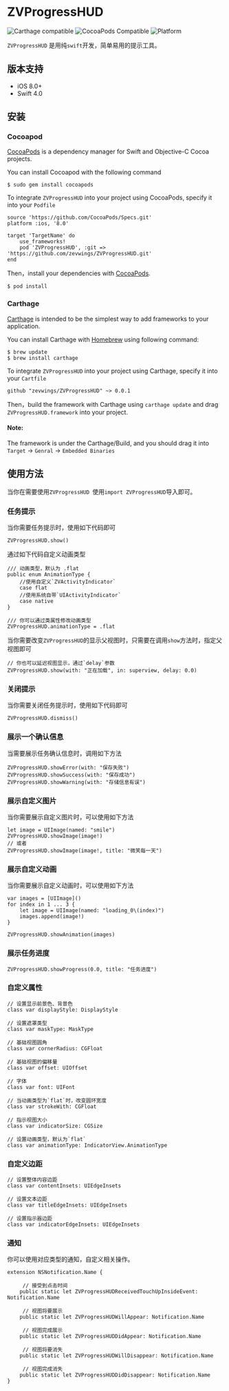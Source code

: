 # ZVProgressHUD
![Carthage compatible](https://img.shields.io/badge/Carthage-compatible-4BC51D.svg?style=flat)[](https://github.com/Carthage/Carthage)
![CocoaPods Compatible](https://img.shields.io/badge/pod-1.0.0-4BC51D.svg?style=flat)[](https://cocoapods.org)
![Platform](https://img.shields.io/badge/platform-ios-9F9F9F.svg)[](http://cocoadocs.org/docsets/Alamofire)


`ZVProgressHUD` 是用纯`swift`开发，简单易用的提示工具。

## 版本支持

- iOS 8.0+ 
- Swift 4.0

## 安装
### Cocoapod
[CocoaPods](https://cocoapods.org) is a dependency manager for Swift and Objective-C Cocoa projects.

You can install Cocoapod with the following command

```
$ sudo gem install cocoapods
```
To integrate `ZVProgressHUD` into your project using CocoaPods, specify it into your `Podfile`

```
source 'https://github.com/CocoaPods/Specs.git'
platform :ios, '8.0'

target 'TargetName' do
    use_frameworks!
    pod 'ZVProgressHUD', :git => 'https://github.com/zevwings/ZVProgressHUD.git'
end
```

Then，install your dependencies with [CocoaPods](https://cocoapods.org).

```
$ pod install
```
### Carthage 

[Carthage](https://github.com/Carthage/Carthage) is intended to be the simplest way to add frameworks to your application.

You can install Carthage with [Homebrew](https://brew.sh) using following command:

```
$ brew update
$ brew install carthage
```

To integrate `ZVProgressHUD` into your project using Carthage, specify it into your `Cartfile`

```
github "zevwings/ZVProgressHUD" ~> 0.0.1
```

Then，build the framework with Carthage
using `carthage update` and drag `ZVProgressHUD.framework` into your project.

#### Note:
The framework is under the Carthage/Build, and you should drag it into  `Target` -> `Genral` -> `Embedded Binaries`

## 使用方法
当你在需要使用`ZVProgressHUD `使用`import ZVProgressHUD`导入即可。

### 任务提示
当你需要任务提示时，使用如下代码即可

```
ZVProgressHUD.show()
```

通过如下代码自定义动画类型

```
/// 动画类型，默认为 .flat
public enum AnimationType {
	//使用自定义`ZVActivityIndicator`
	case flat		
	//使用系统自带`UIActivityIndicator`
	case native	
}

/// 你可以通过类属性修改动画类型
ZVProgressHUD.animationType = .flat
```

当你需要改变`ZVProgressHUD`的显示父视图时，只需要在调用`show`方法时，指定父视图即可

```
// 你也可以延迟视图显示，通过`delay`参数
ZVProgressHUD.show(with: "正在加载", in: superview, delay: 0.0)
```

### 关闭提示
当你需要关闭任务提示时，使用如下代码即可

```
ZVProgressHUD.dismiss()
```

### 展示一个确认信息
当需要展示任务确认信息时，调用如下方法

```
ZVProgressHUD.showError(with: "保存失败")
ZVProgressHUD.showSuccess(with: "保存成功")
ZVProgressHUD.showWarning(with: "存储信息有误")
```

### 展示自定义图片
当你需要展示自定义图片时，可以使用如下方法

```
let image = UIImage(named: "smile")
ZVProgressHUD.showImage(image!)
// 或者
ZVProgressHUD.showImage(image!, title: "微笑每一天")
```

### 展示自定义动画
当你需要展示自定义动画时，可以使用如下方法

```
var images = [UIImage]()
for index in 1 ... 3 {
    let image = UIImage(named: "loading_0\(index)")
    images.append(image!)
}

ZVProgressHUD.showAnimation(images)
```

### 展示任务进度

```
ZVProgressHUD.showProgress(0.0, title: "任务进度")
```

### 自定义属性

```
// 设置显示前景色、背景色
class var displayStyle: DisplayStyle 

// 设置遮罩类型
class var maskType: MaskType 

// 基础视图圆角    
class var cornerRadius: CGFloat 

// 基础视图的偏移量
class var offset: UIOffset 

// 字体
class var font: UIFont 

// 当动画类型为`flat`时，改变圆环宽度
class var strokeWith: CGFloat 

// 指示视图大小
class var indicatorSize: CGSize 

// 设置动画类型，默认为`flat`
class var animationType: IndicatorView.AnimationType 

```

### 自定义边距

```
// 设置整体内容边距
class var contentInsets: UIEdgeInsets 

// 设置文本边距
class var titleEdgeInsets: UIEdgeInsets 

// 设置指示器边距
class var indicatorEdgeInsets: UIEdgeInsets 
```

### 通知

你可以使用对应类型的通知，自定义相关操作。

```
extension NSNotification.Name {
	
	 // 接受到点击时间
    public static let ZVProgressHUDReceivedTouchUpInsideEvent: Notification.Name

	 // 视图将要展示
    public static let ZVProgressHUDWillAppear: Notification.Name

	 // 视图完成展示
    public static let ZVProgressHUDDidAppear: Notification.Name

	 // 视图将要消失
    public static let ZVProgressHUDWillDisappear: Notification.Name

	 // 视图完成消失
    public static let ZVProgressHUDDidDisappear: Notification.Name
}
```
